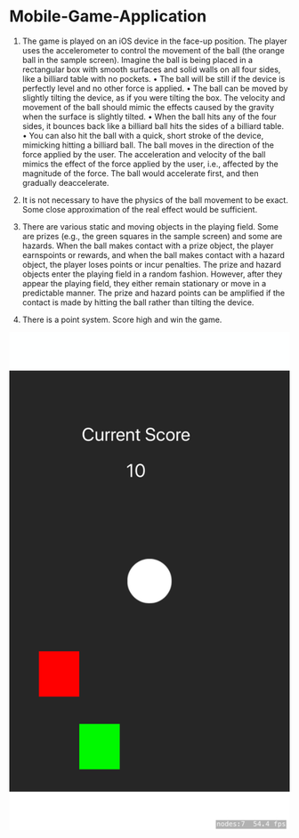 # Mobile-Game-Application
1. The game is played on an iOS device in the face-up
position. The player uses the accelerometer to
control the movement of the ball (the orange ball in
the sample screen). Imagine the ball is being placed
in a rectangular box with smooth surfaces and solid
walls on all four sides, like a billiard table with no
pockets.
• The ball will be still if the device is perfectly
level and no other force is applied.
• The ball can be moved by slightly tilting the
device, as if you were tilting the box. The
velocity and movement of the ball should mimic
the effects caused by the gravity when the surface is slightly tilted.
• When the ball hits any of the four sides, it bounces back like a billiard ball hits the
sides of a billiard table.
• You can also hit the ball with a quick, short stroke of the device, mimicking hitting
a billiard ball. The ball moves in the direction of the force applied by the
user. The acceleration and velocity of the ball mimics the effect of the force
applied by the user, i.e., affected by the magnitude of the force. The ball would
accelerate first, and then gradually deaccelerate.

2. It is not necessary to have the physics of the ball movement to be exact. Some close
approximation of the real effect would be sufficient. 

3. There are various static and moving objects in the playing field. Some are prizes (e.g.,
the green squares in the sample screen) and some are hazards. When the ball makes contact with a prize object, the player earnspoints or rewards, and when the ball makes contact with a hazard object, the player
loses points or incur penalties. The prize and hazard objects enter the playing field in a
random fashion. However, after they appear the playing field, they either remain
stationary or move in a predictable manner. The prize and hazard points can be
amplified if the contact is made by hitting the ball rather than tilting the device.
4. There is a point system. Score high and win the game. 

![alt text](https://github.com/cwill1/Mobile-Game-Application/blob/master/GameApp.png)
